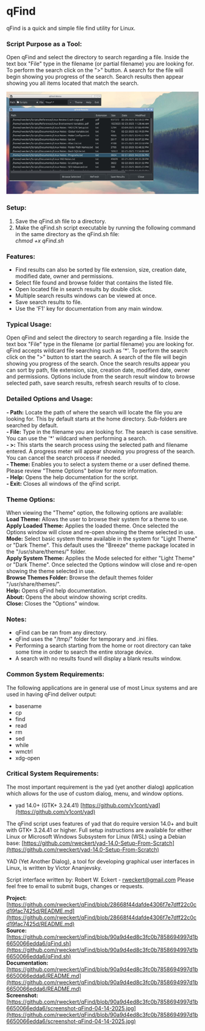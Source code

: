 # qFind
qFind is a quick and simple file find utility for Linux.

### Script Purpose as a Tool:
Open qFind and select the directory to search regarding a file. Inside the text box "File" type in the filename (or partial filename) you are looking for. To perform the search click on the ">" button. A search for the file will begin showing you progress of the search. Search results then appear showing you all items located that match the search.

![qFind Screenshot](https://github.com/rweckert/qFind/blob/main/screenshot-qFind-04-14-2025.jpg)

### Setup:
1) Save the qFind.sh file to a directory.
2) Make the qFind.sh script executable by running the following command in the same directory as the qFind.sh file:<br/>
_chmod +x qFind.sh_

### Features:
- Find results can also be sorted by file extension, size, creation date, modified date, owner and permissions.
- Select file found and browse folder that contains the listed file.
- Open located file in search results by double click.
- Multiple search results windows can be viewed at once.
- Save search results to file.
- Use the 'F1' key for documentation from any main window.

### Typical Usage:
Open qFind and select the directory to search regarding a file. Inside the text box "File" type in the filename (or partial filename) you are looking for. qFind accepts wildcard file searching such as '*'. To perform the search click on the ">" button to start the search. A search of the file will begin showing you progress of the search. Once the search results appear you can sort by path, file extension, size, creation date, modified date, owner and permissions. Options include from the search result window to browse selected path, save search results, refresh search results of to close.

### Detailed Options and Usage:
**- Path:** Locate the path of where the search will locate the file you are looking for. This by default starts at the home directory. Sub-folders are searched by default.<br/>
**- File:** Type in the filename you are looking for. The search is case sensitive. You can use the '*' wildcard when performing a search.<br/>
**- >:** This starts the search process using the selected path and filename entered. A progress meter will appear showing you progress of the search. You can cancel the search process if needed.<br/>
**- Theme:** Enables you to select a system theme or a user defined theme. Please review "Theme Options" below for more information.<br/>
**- Help:** Opens the help documentation for the script.<br/>
**- Exit:** Closes all windows of the qFind script.

### Theme Options:
When viewing the "Theme" option, the following options are available:<br/>
**Load Theme:** Allows the user to browse their system for a theme to use.<br/>
**Apply Loaded Theme:** Applies the loaded theme. Once selected the Options window will close and re-open showing the theme selected in use.<br/>
**Mode:** Select basic system theme available in the system for "Light Theme" or "Dark Theme". This default uses the "Breeze" theme package located in the "/usr/share/themes/" folder.<br/>
**Apply System Theme:** Applies the Mode selected for either "Light Theme" or "Dark Theme". Once selected the Options window will close and re-open showing the theme selected in use.<br/>
**Browse Themes Folder:** Browse the default themes folder "/usr/share/themes/".<br/>
**Help:** Opens qFind help documentation.<br/>
**About:** Opens the about window showing script credits.<br/>
**Close:** Closes the "Options" window.

### Notes:
- qFind can be ran from any directory.
- qFind uses the "/tmp/" folder for temporary and .ini files.
- Performing a search starting from the home or root directory can take some time in order to search the entire storage device.
- A search with no results found will display a blank results window.

### Common System Requirements:
The following applications are in general use of most Linux systems and are used in having qFind deliver output:
- basename
- cp
- find
- read
- rm
- sed
- while
- wmctrl
- xdg-open

### Critical System Requirements:
The most important requirement is the yad (yet another dialog) application which allows for the use of custom dialog, menu, and window options.

- yad 14.0+ (GTK+ 3.24.41) [https://github.com/v1cont/yad](https://github.com/v1cont/yad)

The qFind script uses features of yad that do require version 14.0+ and built with GTK+ 3.24.41 or higher. Full setup instructions are available for either Linux or Microsoft Windows Subsystem for Linux (WSL) using a Debian base: [https://github.com/rweckert/yad-14.0-Setup-From-Scratch](https://github.com/rweckert/yad-14.0-Setup-From-Scratch)

YAD (Yet Another Dialog), a tool for developing graphical user interfaces in Linux, is written by Victor Ananjevsky.

Script interface written by: Robert W. Eckert - rweckert@gmail.com
Please feel free to email to submit bugs, changes or requests.

**Project:** [https://github.com/rweckert/qFind/blob/28668f44dafde4306f7e7dff22c0cd19fac7425d/README.md](https://github.com/rweckert/qFind/blob/28668f44dafde4306f7e7dff22c0cd19fac7425d/README.md)<br/>
**Source:** [https://github.com/rweckert/qFind/blob/90a9d4ed8c3fc0b7858694997d1b6650066edda6/qFind.sh](https://github.com/rweckert/qFind/blob/90a9d4ed8c3fc0b7858694997d1b6650066edda6/qFind.sh)<br/>
**Documentation:** [https://github.com/rweckert/qFind/blob/90a9d4ed8c3fc0b7858694997d1b6650066edda6/README.md](https://github.com/rweckert/qFind/blob/90a9d4ed8c3fc0b7858694997d1b6650066edda6/README.md)<br/>
**Screenshot:** [https://github.com/rweckert/qFind/blob/90a9d4ed8c3fc0b7858694997d1b6650066edda6/screenshot-qFind-04-14-2025.jpg](https://github.com/rweckert/qFind/blob/90a9d4ed8c3fc0b7858694997d1b6650066edda6/screenshot-qFind-04-14-2025.jpg)
